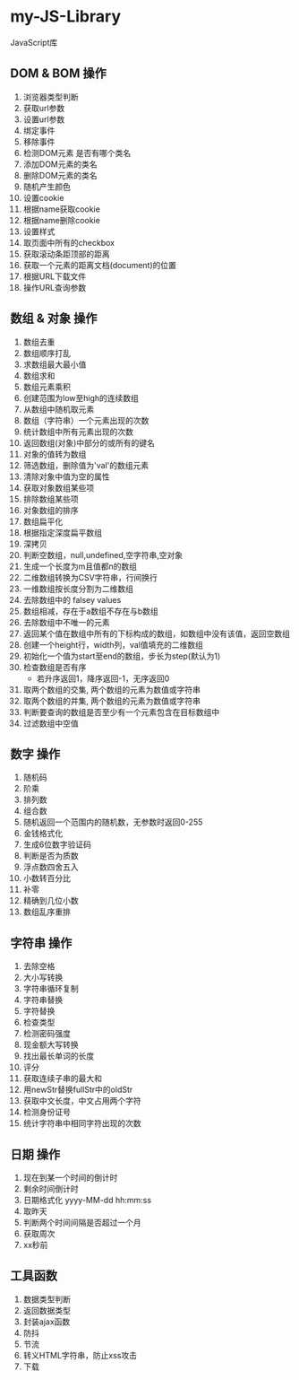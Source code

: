# my-JS-Library
JavaScript库

## DOM & BOM 操作  
1. 浏览器类型判断
2. 获取url参数 
3. 设置url参数
4. 绑定事件
5. 移除事件
6. 检测DOM元素 是否有哪个类名
7. 添加DOM元素的类名
8. 删除DOM元素的类名
9. 随机产生颜色
10. 设置cookie
11. 根据name获取cookie
12. 根据name删除cookie
13. 设置样式
14. 取页面中所有的checkbox
15. 获取滚动条距顶部的距离
16. 获取一个元素的距离文档(document)的位置
17. 根据URL下载文件
18. 操作URL查询参数
## 数组 & 对象 操作
1. 数组去重
2. 数组顺序打乱
3. 求数组最大最小值
4. 数组求和
5. 数组元素乘积
6. 创建范围为low至high的连续数组
7. 从数组中随机取元素
8. 数组（字符串）一个元素出现的次数
9. 统计数组中所有元素出现的次数
10. 返回数组(对象)中部分的或所有的键名
11. 对象的值转为数组
12. 筛选数组，删除值为'val'的数组元素
13. 清除对象中值为空的属性
14. 获取对象数组某些项
15. 排除数组某些项
16. 对象数组的排序
17. 数组扁平化
18. 根据指定深度扁平数组
18. 深拷贝
19. 判断空数组，null,undefined,空字符串,空对象
20. 生成一个长度为m且值都n的数组
21. 二维数组转换为CSV字符串，行间换行
22. 一维数组按长度分割为二维数组
23. 去除数组中的 falsey values
24. 数组相减，存在于a数组不存在与b数组
25. 去除数组中不唯一的元素
26. 返回某个值在数组中所有的下标构成的数组，如数组中没有该值，返回空数组
27. 创建一个height行，width列，val值填充的二维数组
28. 初始化一个值为start至end的数组，步长为step(默认为1)
29. 检查数组是否有序
     * 若升序返回1，降序返回-1，无序返回0  
30. 取两个数组的交集, 两个数组的元素为数值或字符串
31. 取两个数组的并集, 两个数组的元素为数值或字符串
32. 判断要查询的数组是否至少有一个元素包含在目标数组中
33. 过滤数组中空值
## 数字 操作
1. 随机码
2. 阶乘
3. 排列数
4. 组合数
5. 随机返回一个范围内的随机数，无参数时返回0-255
6. 金钱格式化
7. 生成6位数字验证码
8. 判断是否为质数
9. 浮点数四舍五入
10. 小数转百分比
11. 补零
12. 精确到几位小数
13. 数组乱序重排
## 字符串 操作
1. 去除空格
2. 大小写转换
3. 字符串循环复制
4. 字符串替换
5. 字符替换
6. 检查类型
7. 检测密码强度
8. 现金额大写转换
9. 找出最长单词的长度
10. 评分
11. 获取连续子串的最大和
12. 用newStr替换fullStr中的oldStr
13. 获取中文长度，中文占用两个字符
14. 检测身份证号
15. 统计字符串中相同字符出现的次数
## 日期 操作
1. 现在到某一个时间的倒计时
2. 剩余时间倒计时
3. 日期格式化 yyyy-MM-dd hh:mm:ss
4. 取昨天
5. 判断两个时间间隔是否超过一个月
6. 获取周次
7. xx秒前
## 工具函数
1. 数据类型判断
2. 返回数据类型
3. 封装ajax函数
4. 防抖
5. 节流
6. 转义HTML字符串，防止xss攻击
7. 下载